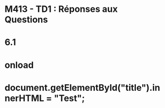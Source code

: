# M413 - TD1 : Réponses aux Questions

# 6.1 
# onload 
# document.getElementById("title").innerHTML = "Test";
